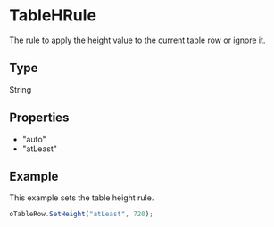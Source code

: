 # TableHRule

The rule to apply the height value to the current table row or ignore it. 

## Type

String

## Properties

- "auto" 
- "atLeast" 

## Example

This example sets the table height rule.

```javascript
oTableRow.SetHeight("atLeast", 720);
```